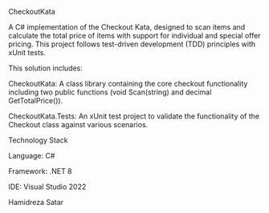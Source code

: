 CheckoutKata

A C# implementation of the Checkout Kata, designed to scan items and calculate the total price of items with support for individual and special offer pricing. This project follows test-driven development (TDD) principles with xUnit tests.


This solution includes:

CheckoutKata: A class library containing the core checkout functionality including two public functions (void Scan(string) and decimal GetTotalPrice()).

CheckoutKata.Tests: An xUnit test project to validate the functionality of the Checkout class against various scenarios.



Technology Stack

Language: C#

Framework: .NET 8

IDE: Visual Studio 2022

Hamidreza Satar
